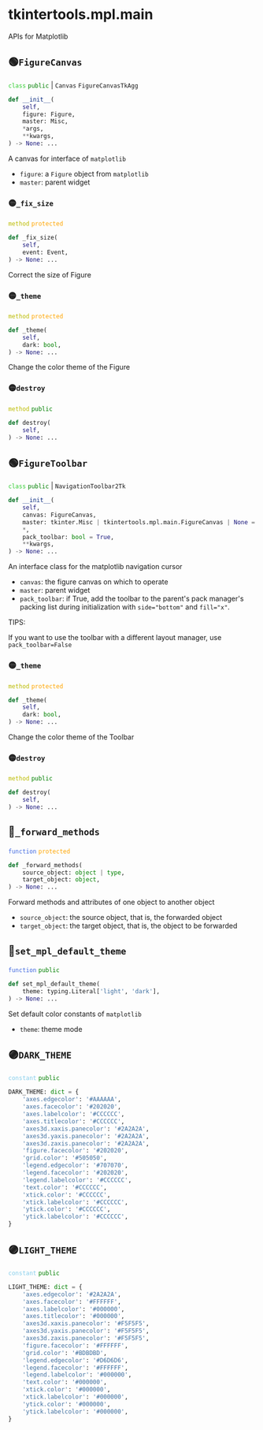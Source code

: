 # tkintertools.mpl.main

APIs for Matplotlib

## 🟢`FigureCanvas`



<code style='color: limegreen;'>class</code> <code style='color: green;'>public</code> | `Canvas` `FigureCanvasTkAgg`


```python
def __init__(
    self,
    figure: Figure,
    master: Misc,
    *args,
    **kwargs,
) -> None: ...
```
A canvas for interface of `matplotlib`

* `figure`: a `Figure` object from `matplotlib`
* `master`: parent widget


### 🟡`_fix_size`


<code style='color: #BBBB00;'>method</code> <code style='color: orange;'>protected</code>

```python
def _fix_size(
    self,
    event: Event,
) -> None: ...
```
Correct the size of Figure

### 🟡`_theme`


<code style='color: #BBBB00;'>method</code> <code style='color: orange;'>protected</code>

```python
def _theme(
    self,
    dark: bool,
) -> None: ...
```
Change the color theme of the Figure

### 🟡`destroy`


<code style='color: #BBBB00;'>method</code> <code style='color: green;'>public</code>

```python
def destroy(
    self,
) -> None: ...
```




## 🟢`FigureToolbar`



<code style='color: limegreen;'>class</code> <code style='color: green;'>public</code> | `NavigationToolbar2Tk`


```python
def __init__(
    self,
    canvas: FigureCanvas,
    master: tkinter.Misc | tkintertools.mpl.main.FigureCanvas | None = None,
    *,
    pack_toolbar: bool = True,
    **kwargs,
) -> None: ...
```
An interface class for the matplotlib navigation cursor

* `canvas`: the figure canvas on which to operate
* `master`: parent widget
* `pack_toolbar`: if True, add the toolbar to the parent's pack
manager's packing list during initialization with `side="bottom"` and
`fill="x"`.

TIPS:

If you want to use the toolbar with a different layout manager,
use `pack_toolbar=False`


### 🟡`_theme`


<code style='color: #BBBB00;'>method</code> <code style='color: orange;'>protected</code>

```python
def _theme(
    self,
    dark: bool,
) -> None: ...
```
Change the color theme of the Toolbar

### 🟡`destroy`


<code style='color: #BBBB00;'>method</code> <code style='color: green;'>public</code>

```python
def destroy(
    self,
) -> None: ...
```




## 🔵`_forward_methods`


<code style='color: royalblue;'>function</code> <code style='color: orange;'>protected</code>

```python
def _forward_methods(
    source_object: object | type,
    target_object: object,
) -> None: ...
```

Forward methods and attributes of one object to another object

* `source_object`: the source object, that is, the forwarded object
* `target_object`: the target object, that is, the object to be forwarded


## 🔵`set_mpl_default_theme`


<code style='color: royalblue;'>function</code> <code style='color: green;'>public</code>

```python
def set_mpl_default_theme(
    theme: typing.Literal['light', 'dark'],
) -> None: ...
```

Set default color constants of `matplotlib`

* `theme`: theme mode


## 🟣`DARK_THEME`


<code style='color: skyblue;'>constant</code> <code style='color: green;'>public</code>

```python linenums="0"
DARK_THEME: dict = {
    'axes.edgecolor': '#AAAAAA',
    'axes.facecolor': '#202020',
    'axes.labelcolor': '#CCCCCC',
    'axes.titlecolor': '#CCCCCC',
    'axes3d.xaxis.panecolor': '#2A2A2A',
    'axes3d.yaxis.panecolor': '#2A2A2A',
    'axes3d.zaxis.panecolor': '#2A2A2A',
    'figure.facecolor': '#202020',
    'grid.color': '#505050',
    'legend.edgecolor': '#707070',
    'legend.facecolor': '#202020',
    'legend.labelcolor': '#CCCCCC',
    'text.color': '#CCCCCC',
    'xtick.color': '#CCCCCC',
    'xtick.labelcolor': '#CCCCCC',
    'ytick.color': '#CCCCCC',
    'ytick.labelcolor': '#CCCCCC',
}
```


## 🟣`LIGHT_THEME`


<code style='color: skyblue;'>constant</code> <code style='color: green;'>public</code>

```python linenums="0"
LIGHT_THEME: dict = {
    'axes.edgecolor': '#2A2A2A',
    'axes.facecolor': '#FFFFFF',
    'axes.labelcolor': '#000000',
    'axes.titlecolor': '#000000',
    'axes3d.xaxis.panecolor': '#F5F5F5',
    'axes3d.yaxis.panecolor': '#F5F5F5',
    'axes3d.zaxis.panecolor': '#F5F5F5',
    'figure.facecolor': '#FFFFFF',
    'grid.color': '#BDBDBD',
    'legend.edgecolor': '#D6D6D6',
    'legend.facecolor': '#FFFFFF',
    'legend.labelcolor': '#000000',
    'text.color': '#000000',
    'xtick.color': '#000000',
    'xtick.labelcolor': '#000000',
    'ytick.color': '#000000',
    'ytick.labelcolor': '#000000',
}
```


